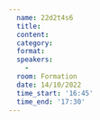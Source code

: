 ```yaml
---
  name: 22d2t4s6
  title: 
  content:
  category: 
  format: 
  speakers: 
    - 
  room: Formation
  date: 14/10/2022
  time_start: '16:45'
  time_end: '17:30'
---
```

